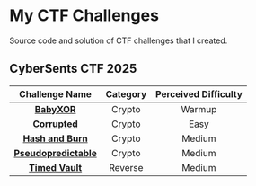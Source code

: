 # My CTF Challenges

Source code and solution of CTF challenges that I created.

## CyberSents CTF 2025

| Challenge Name                                                       | Category | Perceived Difficulty | 
| :--------------: | :----------: |  :------:  |
| [**BabyXOR**](./Crypto/BabyXOR/)                                     | Crypto   | Warmup                |  
| [**Corrupted**](./Crypto/Corrupted/)                                 | Crypto   | Easy                  | 
| [**Hash and Burn**](./Crypto/Hash%20and%20Burn/)                     | Crypto   | Medium                | 
| [**Pseudopredictable**](./Crypto/Pseudopredictable/)                 | Crypto   | Medium                | 
| [**Timed Vault**](./Reverse/Timed%20Vault/)                          | Reverse  | Medium                | 
